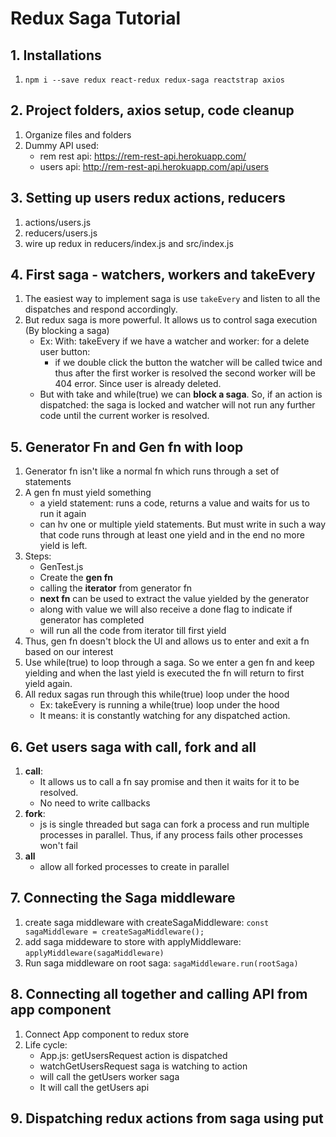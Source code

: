 # Redux Saga Tutorial

## 1. Installations
1. `npm i --save redux react-redux redux-saga reactstrap axios`

## 2. Project folders, axios setup, code cleanup
1. Organize files and folders
2. Dummy API used: 
    * rem rest api: https://rem-rest-api.herokuapp.com/
    * users api: http://rem-rest-api.herokuapp.com/api/users

## 3. Setting up users redux actions, reducers
1. actions/users.js
2. reducers/users.js
3. wire up redux in reducers/index.js and src/index.js

## 4. First saga - watchers, workers and takeEvery
1. The easiest way to implement saga is use `takeEvery` and listen to all the dispatches and respond accordingly.
2. But redux saga is more powerful. It allows us to control saga execution (By blocking a saga)
    * Ex: With: takeEvery if we have a watcher and worker: for a delete user button:
        * if we double click the button the watcher will be called twice and thus after the first worker is resolved the second worker will be 404 error. Since user is already deleted.
    * But with take and while(true) we can **block a saga**. So, if an action is dispatched: the saga is locked and watcher will not run any further code until the current worker is resolved.

## 5. Generator Fn and Gen fn with loop
1. Generator fn isn't like a normal fn which runs through a set of statements
2. A gen fn must yield something
    * a yield statement: runs a code, returns a value and waits for us to run it again
    * can hv one or multiple yield statements. But must write in such a way that code runs through at least one yield and in the end no more yield is left.
3. Steps:
    * GenTest.js
    * Create the **gen fn**
    * calling the **iterator** from generator fn
    * **next fn** can be used to extract the value yielded by the generator
    * along with value we will also receive a done flag to indicate if generator has completed
    * will run all the code from iterator till first yield
4. Thus, gen fn doesn't block the UI and allows us to enter and exit a fn based on our interest
5. Use while(true) to loop through a saga. So we enter a gen fn and keep yielding and when the last yield is executed the fn will return to first yield again.
6. All redux sagas run through this while(true) loop under the hood
    * Ex: takeEvery is running a while(true) loop under the hood
    * It means: it is constantly watching for any dispatched action.

## 6. Get users saga with call, fork and all
1. **call**:
    * It allows us to call a fn say promise and then it waits for it to be resolved.
    * No need to write callbacks
2. **fork**:
    * js is single threaded but saga can fork a process and run multiple processes in parallel. Thus, if any process fails other processes won't fail
3. **all**
    * allow all forked processes to create in parallel

## 7. Connecting the Saga middleware
1. create saga middleware with createSagaMiddleware: `const sagaMiddleware = createSagaMiddleware();`
2. add saga middeware to store with applyMiddleware: `applyMiddleware(sagaMiddleware)`
3. Run saga middleware on root saga: `sagaMiddleware.run(rootSaga)`

## 8. Connecting all together and calling API from app component
1. Connect App component to redux store
2. Life cycle: 
    * App.js: getUsersRequest action is dispatched
    * watchGetUsersRequest saga is watching to action
    * will call the getUsers worker saga
    * It will call the getUsers api

## 9. Dispatching redux actions from saga using put
